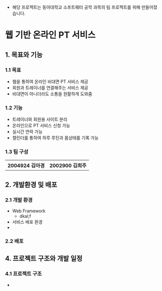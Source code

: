- 해당 프로젝트는 동아대학교 소프트웨터 공학 과목의 팀 프로젝트를 위해 만들어졌습니다.

# 웹 기반 온라인 PT 서비스
## 1. 목표와 기능
### 1.1 목표 
- 웹을 통하여 온라인 비대면 PT 서비스 제공
- 회원과 트레이너를 연결해주는 서비스 제공
- 비대면이 아니더라도 소통을 원활하게 도와줌

### 1.2 기능
- 트레이너와 회원용 사이트 분리
- 온라인으로 PT 서비스 신청 가능
- 실시간 연락 가능
- 캘린더를 통하여 하루 루틴과 몸상태를 기록 가능

### 1.3 팀 구성
<table>
      <tr>
             <th>2004924 김아경</th>
             <th>2002900 김희주</th>
      </tr>
</table>

## 2. 개발환경 및 배포 
### 2.1 개발 환경 
  - Web Framework
    - dkal;f
  - 서비스 배포 환경
  - 
### 2.2 배포 

## 4. 프로젝트 구조와 개발 일정
### 4.1 프로젝트 구조
- 
